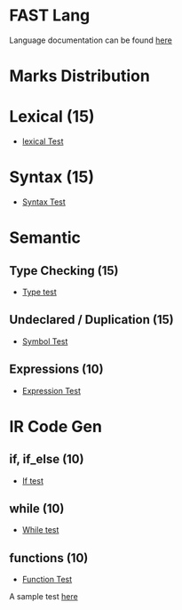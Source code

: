 # FAST Lang

Language documentation can be found [here](./CompilerProject.pdf)

# Marks Distribution

# Lexical (15)
- [lexical Test](./lexical_test.fl)
# Syntax (15)	
- [Syntax Test](./syntax_test.fl)

# Semantic

## Type Checking (15)	
- [Type test](./type_test.fl)
## Undeclared / Duplication (15)
- [Symbol Test](./symbol_test.fl)	
## Expressions (10)
- [Expression Test](./expr_test.fl)

# IR Code Gen

##  if, if_else (10)
- [If test](./if_test.fl)

## while (10)	
- [While test](./while_test.fl)

## functions (10)
- [Function Test](./function_test.fl)

A sample test [here](./comprehensive_test.fl)